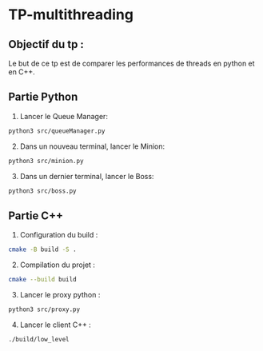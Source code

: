 # TP-multithreading

## Objectif du tp :

Le but de ce tp est de comparer les performances de threads en python et en C++.

## Partie Python

1. Lancer le Queue Manager:

```bash
python3 src/queueManager.py
```

2. Dans un nouveau terminal, lancer le  Minion:
```bash
python3 src/minion.py
```

3. Dans un dernier terminal, lancer le Boss:
```bash
python3 src/boss.py
```

## Partie C++

1. Configuration du build :
    
```bash
cmake -B build -S .
```

2. Compilation du projet :

```bash
cmake --build build
```

3. Lancer le proxy python :

```bash
python3 src/proxy.py
```

4. Lancer le client C++ :

```bash
./build/low_level
```


